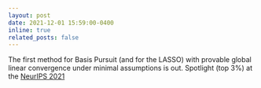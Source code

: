 ```yaml
---
layout: post
date: 2021-12-01 15:59:00-0400
inline: true
related_posts: false
---
```

The first method for Basis Pursuit (and for the LASSO) with provable global linear convergence under minimal assumptions is out. Spotlight (top 3%) at the [NeurIPS 2021](https://neurips.cc/Conferences/2021)
